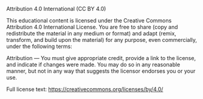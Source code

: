 Attribution 4.0 International (CC BY 4.0)

This educational content is licensed under the Creative Commons Attribution 4.0
International License. You are free to share (copy and redistribute the material
in any medium or format) and adapt (remix, transform, and build upon the material)
for any purpose, even commercially, under the following terms:

Attribution — You must give appropriate credit, provide a link to the license,
and indicate if changes were made. You may do so in any reasonable manner, but
not in any way that suggests the licensor endorses you or your use.

Full license text: https://creativecommons.org/licenses/by/4.0/

